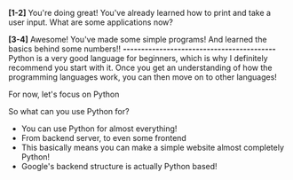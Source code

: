 **[1-2]**
You're doing great! You've already learned how to print and take a user input. What are some applications now?

**[3-4]**
Awesome! You've made some simple programs! And learned the basics behind some numbers!!
**_-_-_-_-_-_-_-_-_-_-_-_-_-_-_-_-_-_-_-_-_-_-_-_-_-_-_-_-_-_-_-_-_-_-_-_-_-_-_-_-_-_-**
Python is a very good language for beginners, which is why I definitely recommend you start with it. Once you get an understanding of how the programming languages work,
you can then move on to other languages!

For now, let's focus on Python

So what can you use Python for?
* You can use Python for almost everything!
* From backend server, to even some frontend
 * This basically means you can make a simple website almost completely Python!
* Google's backend structure is actually Python based!
